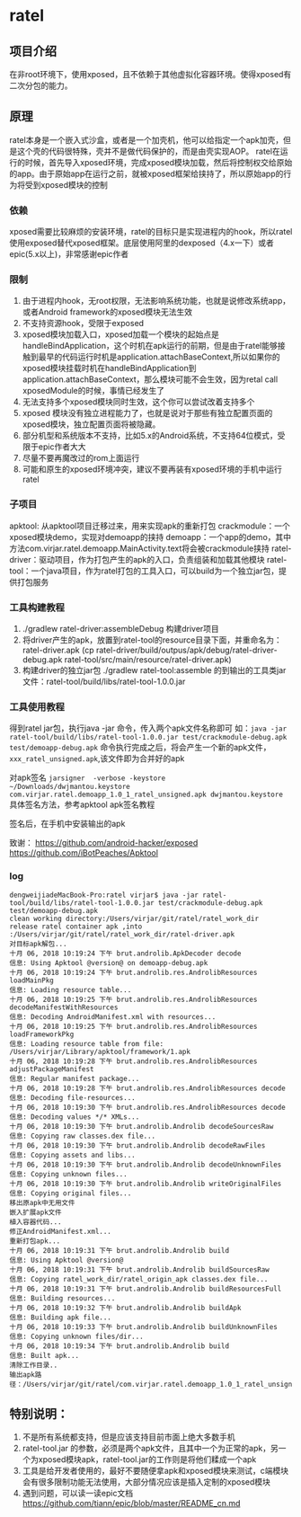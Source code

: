 # ratel

## 项目介绍
在非root环境下，使用xposed，且不依赖于其他虚拟化容器环境。使得xposed有二次分包的能力。

## 原理
ratel本身是一个嵌入式沙盒，或者是一个加壳机，他可以给指定一个apk加壳，但是这个壳的代码很特殊，壳并不是做代码保护的，而是由壳实现AOP。
ratel在运行的时候，首先导入xposed环境，完成xposed模块加载，然后将控制权交给原始的app。由于原始app在运行之前，就被xposed框架给挟持了，所以原始app的行为将受到xposed模块的控制

### 依赖
xposed需要比较麻烦的安装环境，ratel的目标只是实现进程内的hook，所以ratel使用exposed替代xposed框架。底层使用阿里的dexposed（4.x一下）或者epic(5.x以上)，非常感谢epic作者

### 限制
1. 由于进程内hook，无root权限，无法影响系统功能，也就是说修改系统app，或者Android framework的xposed模块无法生效
2. 不支持资源hook，受限于exposed
3. xposed模块加载入口，xposed加载一个模块的起始点是handleBindApplication，这个时机在apk运行的前期，但是由于ratel能够接触到最早的代码运行时机是application.attachBaseContext,所以如果你的xposed模块挂载时机在handleBindApplication到application.attachBaseContext，那么模块可能不会生效，因为retal call xposedModule的时候，事情已经发生了
4. 无法支持多个xposed模块同时生效，这个你可以尝试改着支持多个
5. xposed 模块没有独立进程能力了，也就是说对于那些有独立配置页面的xposed模块，独立配置页面将被隐藏。
6. 部分机型和系统版本不支持，比如5.x的Android系统，不支持64位模式，受限于epic作者大大
7. 尽量不要再魔改过的rom上面运行
8. 可能和原生的xposed环境冲突，建议不要再装有xposed环境的手机中运行ratel

### 子项目
apktool: 从apktool项目迁移过来，用来实现apk的重新打包
crackmodule：一个xposed模块demo，实现对demoapp的挟持
demoapp：一个app的demo，其中方法com.virjar.ratel.demoapp.MainActivity.text将会被crackmodule挟持
ratel-driver：驱动项目，作为打包产生的apk的入口，负责组装和加载其他模块
ratel-tool：一个java项目，作为ratel打包的工具入口，可以build为一个独立jar包，提供打包服务

### 工具构建教程
1. ./gradlew ratel-driver:assembleDebug 构建driver项目
2. 将driver产生的apk，放置到ratel-tool的resource目录下面，并重命名为：ratel-driver.apk (cp ratel-driver/build/outpus/apk/debug/ratel-driver-debug.apk ratel-tool/src/main/resource/ratel-driver.apk)
3. 构建driver的独立jar包 ./gradlew ratel-tool:assemble 的到输出的工具类jar文件：ratel-tool/build/libs/ratel-tool-1.0.0.jar

### 工具使用教程
得到ratel jar包，执行java -jar 命令，传入两个apk文件名称即可
如：``java -jar ratel-tool/build/libs/ratel-tool-1.0.0.jar test/crackmodule-debug.apk test/demoapp-debug.apk``
命令执行完成之后，将会产生一个新的apk文件，``xxx_ratel_unsigned.apk``,该文件即为合并好的apk

对apk签名
``jarsigner  -verbose -keystore  ~/Downloads/dwjmantou.keystore com.virjar.ratel.demoapp_1.0_1_ratel_unsigned.apk dwjmantou.keystore``
具体签名方法，参考apktool apk签名教程

签名后，在手机中安装输出的apk


致谢：
https://github.com/android-hacker/exposed
https://github.com/iBotPeaches/Apktool


### log
```
dengweijiadeMacBook-Pro:ratel virjar$ java -jar ratel-tool/build/libs/ratel-tool-1.0.0.jar test/crackmodule-debug.apk test/demoapp-debug.apk
clean working directory:/Users/virjar/git/ratel/ratel_work_dir
release ratel container apk ,into :/Users/virjar/git/ratel/ratel_work_dir/ratel-driver.apk
对目标apk解包...
十月 06, 2018 10:19:24 下午 brut.androlib.ApkDecoder decode
信息: Using Apktool @version@ on demoapp-debug.apk
十月 06, 2018 10:19:24 下午 brut.androlib.res.AndrolibResources loadMainPkg
信息: Loading resource table...
十月 06, 2018 10:19:25 下午 brut.androlib.res.AndrolibResources decodeManifestWithResources
信息: Decoding AndroidManifest.xml with resources...
十月 06, 2018 10:19:25 下午 brut.androlib.res.AndrolibResources loadFrameworkPkg
信息: Loading resource table from file: /Users/virjar/Library/apktool/framework/1.apk
十月 06, 2018 10:19:28 下午 brut.androlib.res.AndrolibResources adjustPackageManifest
信息: Regular manifest package...
十月 06, 2018 10:19:28 下午 brut.androlib.res.AndrolibResources decode
信息: Decoding file-resources...
十月 06, 2018 10:19:30 下午 brut.androlib.res.AndrolibResources decode
信息: Decoding values */* XMLs...
十月 06, 2018 10:19:30 下午 brut.androlib.Androlib decodeSourcesRaw
信息: Copying raw classes.dex file...
十月 06, 2018 10:19:30 下午 brut.androlib.Androlib decodeRawFiles
信息: Copying assets and libs...
十月 06, 2018 10:19:30 下午 brut.androlib.Androlib decodeUnknownFiles
信息: Copying unknown files...
十月 06, 2018 10:19:30 下午 brut.androlib.Androlib writeOriginalFiles
信息: Copying original files...
移出原apk中无用文件
嵌入扩展apk文件
植入容器代码...
修正AndroidManifest.xml...
重新打包apk...
十月 06, 2018 10:19:31 下午 brut.androlib.Androlib build
信息: Using Apktool @version@
十月 06, 2018 10:19:31 下午 brut.androlib.Androlib buildSourcesRaw
信息: Copying ratel_work_dir/ratel_origin_apk classes.dex file...
十月 06, 2018 10:19:31 下午 brut.androlib.Androlib buildResourcesFull
信息: Building resources...
十月 06, 2018 10:19:32 下午 brut.androlib.Androlib buildApk
信息: Building apk file...
十月 06, 2018 10:19:33 下午 brut.androlib.Androlib buildUnknownFiles
信息: Copying unknown files/dir...
十月 06, 2018 10:19:34 下午 brut.androlib.Androlib build
信息: Built apk...
清除工作目录..
输出apk路径：/Users/virjar/git/ratel/com.virjar.ratel.demoapp_1.0_1_ratel_unsigned.apk
```

## 特别说明：
1. 不是所有系统都支持，但是应该支持目前市面上绝大多数手机
2. ratel-tool.jar 的参数，必须是两个apk文件，且其中一个为正常的apk，另一个为xposed模块apk，ratel-tool.jar的工作则是将他们糅成一个apk
3. 工具是给开发者使用的，最好不要随便拿apk和xposed模块来测试，c端模块会有很多限制功能无法使用，大部分情况应该是插入定制的xposed模块
4. 遇到问题，可以读一读epic文档 https://github.com/tiann/epic/blob/master/README_cn.md

